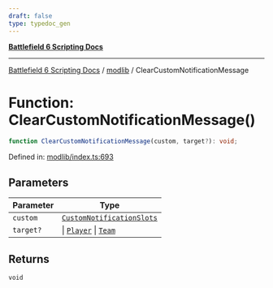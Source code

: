 ```yaml
---
draft: false
type: typedoc_gen
---
```


[**Battlefield 6 Scripting Docs**](../../_index.md)

***

[Battlefield 6 Scripting Docs](../../_index.md) / [modlib](../_index.md) / ClearCustomNotificationMessage

# Function: ClearCustomNotificationMessage()

```ts
function ClearCustomNotificationMessage(custom, target?): void;
```

Defined in: [modlib/index.ts:693](https://github.com/battlefield-portal-community/portal-docs/blob/ff09b2690670f74de7e97198022e5a97ff1161ff/generators/santiago/modlib/index.ts#L693)

## Parameters

| Parameter | Type |
| ------ | ------ |
| `custom` | [`CustomNotificationSlots`](../../mod/mod/CustomNotificationSlots/_index.md) |
| `target?` | \| [`Player`](../../mod/mod/Player/_index.md) \| [`Team`](../../mod/mod/Team/_index.md) |

## Returns

`void`

